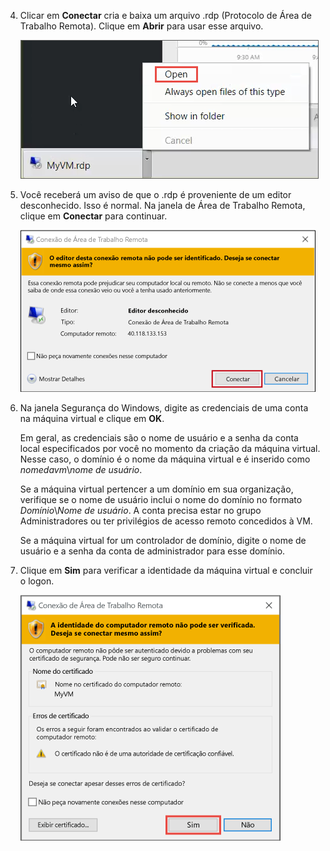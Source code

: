<properties services="virtual-machines" title="How to Log on to a Virtual Machine Running Windows Server" authors="cynthn" solutions="" manager="timlt" editor="tysonn" />

4. Clicar em **Conectar** cria e baixa um arquivo .rdp (Protocolo de Área de Trabalho Remota). Clique em **Abrir** para usar esse arquivo.

	![Captura de tela do arquivo .rdp baixado.](./media/virtual-machines-log-on-win-server/open-rdp.png)

5. Você receberá um aviso de que o .rdp é proveniente de um editor desconhecido. Isso é normal. Na janela de Área de Trabalho Remota, clique em **Conectar** para continuar.

	![Captura de tela de um aviso sobre um editor desconhecido.](./media/virtual-machines-log-on-win-server/rdp-warn.png)

6. Na janela Segurança do Windows, digite as credenciais de uma conta na máquina virtual e clique em **OK**.

 	Em geral, as credenciais são o nome de usuário e a senha da conta local especificados por você no momento da criação da máquina virtual. Nesse caso, o domínio é o nome da máquina virtual e é inserido como *nomedavm*&#92;*nome de usuário*.
	
	Se a máquina virtual pertencer a um domínio em sua organização, verifique se o nome de usuário inclui o nome do domínio no formato *Domínio*&#92;*Nome de usuário*. A conta precisa estar no grupo Administradores ou ter privilégios de acesso remoto concedidos à VM.
	
	Se a máquina virtual for um controlador de domínio, digite o nome de usuário e a senha da conta de administrador para esse domínio.

7.	Clique em **Sim** para verificar a identidade da máquina virtual e concluir o logon.

	![Captura de tela mostrando uma mensagem sobre como verificar a identidade da VM.](./media/virtual-machines-log-on-win-server/cert-warning.png)

<!---HONumber=AcomDC_0504_2016-->